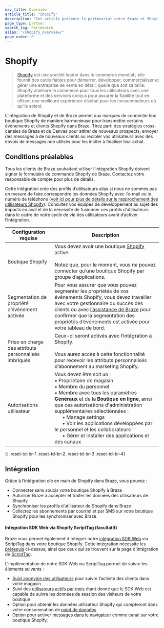 ```yaml
---
nav_title: Overview
article_title: "Shopify"
description: "Cet article présente le partenariat entre Braze et Shopify, une société de commerce international, qui vous permet de connecter de manière transparente votre boutique Shopify à Braze pour faire passer certains webhooks Shopify dans Braze. Exploitez les stratégies multicanal de Braze et Canvas pour inciter les clients à compléter leurs achats, ou pour recibler les utilisateurs en fonction de leurs achats précédents."
page_type: partner
search_tag: Partenaire
alias: "/shopify_overview/"
page_order: 0
---
```


# Shopify

> [Shopify](https://www.shopify.com/) est une société leader dans le commerce mondial ; elle fournit des outils fiables pour démarrer, développer, commercialiser et gérer une entreprise de vente en détail, quelle que soit sa taille. Shopify améliore le commerce pour tous les utilisateurs avec une plateforme et des services conçus pour assurer la fiabilité tout en offrant une meilleure expérience d’achat pour les consommateurs où qu’ils soient. 

L’intégration de Shopify et de Braze permet aux marques de connecter leur boutique Shopify de manière harmonieuse pour transmettre certains événements et clients Shopify dans Braze. Tirez parti des stratégies cross-canales de Braze et de Canvas pour attirer de nouveaux prospects, envoyer des messages à de nouveaux clients ou recibler vos utilisateurs avec des envois de messages non utilisés pour les inciter à finaliser leur achat.

## Conditions préalables

Tous les clients de Braze souhaitant utiliser l’intégration Shopify doivent signer le formulaire de commande Shopify de Braze. Contactez votre responsable de compte pour plus de détails.

Cette intégration crée des profils d’utilisateurs alias si nous ne sommes pas en mesure de faire correspondre les données Shopify avec l’e-mail ou le numéro de téléphone ([voir ici pour plus de détails sur le rapprochement des utilisateurs Shopify]({{site.baseurl}}/shopify_processing/#shopify-user-syncing)). Consultez vos équipes de développement au sujet des impacts en aval et de la nécessité de fusionner ces profils d’utilisateurs dans le cadre de votre cycle de vie des utilisateurs avant d’activer l’intégration. 

| Configuration requise | Description |
| ----------- | ----------- |
| Boutique Shopify | Vous devez avoir une boutique [Shopify](https://www.shopify.com) active.<br><br>Notez que, pour le moment, vous ne pouvez connecter qu’une boutique Shopify par groupe d’applications. |
| Segmentation de propriété d’événement activée | Pour vous assurer que vous pouvez segmenter les propriétés de vos événements Shopify, vous devez travailler avec votre gestionnaire du succès des clients ou avec [l’assistance de Braze]({{site.baseurl}}/braze_support/) pour confirmer que la segmentation des propriétés d’événements est activée pour votre tableau de bord. |
| Prise en charge des attributs personnalisés imbriqués | Ceux-ci seront activés avec l’intégration à Shopify.<br><br>Vous aurez accès à cette fonctionnalité pour recevoir les attributs personnalisés d’abonnement au marketing Shopify. |
| Autorisations utilisateur | Vous devez être soit un :<br>• Propriétaire de magasin<br> • Membre du personnel<br>• Membre avec tous les paramètres **Généraux** et de la **Boutique en ligne**, ainsi que ces autorisations d'administration supplémentaires sélectionnées :<br>&nbsp;&nbsp;&nbsp;&nbsp;&nbsp;&nbsp;• Manage settings<br>&nbsp;&nbsp;&nbsp;&nbsp;&nbsp;&nbsp;• Voir les applications développées par le personnel et les collaborateurs<br>&nbsp;&nbsp;&nbsp;&nbsp;&nbsp;&nbsp;• Gérer et installer des applications et des canaux |
{: .reset-td-br-1 .reset-td-br-2 .reset-td-br-3  .reset-td-br-4}

## Intégration

Grâce à l’intégration clé en main de Shopify dans Braze, vous pouvez :
- Connecter sans soucis votre boutique Shopify à Braze
- Autoriser Braze à accepter et traiter les données des utilisateurs de Shopify
- Synchroniser les profils d’utilisateur de Shopify dans Braze
- Collectez les abonnements par courriel et par SMS sur votre boutique Shopify pour les synchroniser avec Braze.

#### Intégration SDK Web via Shopify ScriptTag (facultatif)

Braze vous permet également d'intégrer notre [intégration SDK Web]({{site.baseurl}}/scripttag_web_sdk_integration/) via ScriptTag dans votre boutique Shopify. Cette intégration nécessite les [prérequis](#prerequisites) ci-dessus, ainsi que ceux qui se trouvent sur la page d'intégration de [ScriptTag]({{site.baseurl}}/scripttag_web_sdk_integration/#prerequisites).

L'implémentation de notre SDK Web via ScriptTag permet de suivre les éléments suivants :
  - [Suivi anonyme des utilisateurs]({{site.baseurl}}/user_guide/data_and_analytics/user_data_collection/user_profile_lifecycle/#anonymous-user-profiles) pour suivre l’activité des clients dans votre magasin
  - Suivi des [utilisateurs actifs par mois]({{site.baseurl}}/user_guide/data_and_analytics/analytics/understanding_your_app_usage_data/#monthly-active-users) étant donné que le SDK Web est capable de suivre les données de session des visiteurs de votre boutique
  - Option pour obtenir les données utilisateur Shopify qui compteront dans votre consommation de [point de données]({{site.baseurl}}/user_guide/onboarding_with_braze/data_points#data-points).
  - Option pour activer [messages dans le navigateur]({{site.baseurl}}/user_guide/message_building_by_channel/in-app_messages/about/) comme canal sur votre boutique Shopify.
